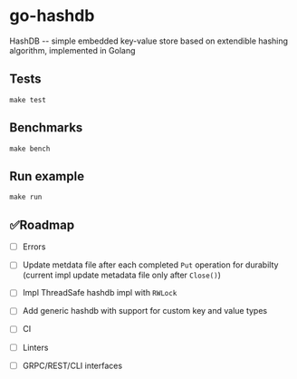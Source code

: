 # go-hashdb

HashDB -- simple embedded key-value store based on extendible hashing algorithm, implemented in Golang

## Tests
```
make test
```
## Benchmarks
```
make bench
```

## Run example
```
make run
```
## ✅Roadmap
* [ ] Errors 
* [ ] Update metdata file after each completed `Put` operation for durabilty (current impl update metadata file only after `Close()`)
* [ ] Impl ThreadSafe hashdb impl with `RWLock`
* [ ] Add generic hashdb with support for custom key and value types
* [ ] CI
* [ ] Linters
* [ ] GRPC/REST/CLI interfaces




